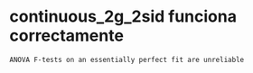 # continuous_2g_2sid funciona correctamente

    ANOVA F-tests on an essentially perfect fit are unreliable

